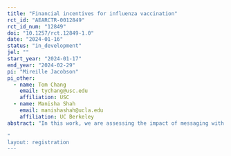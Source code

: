 ```yaml
---
title: "Financial incentives for influenza vaccination"
rct_id: "AEARCTR-0012849"
rct_id_num: "12849"
doi: "10.1257/rct.12849-1.0"
date: "2024-01-16"
status: "in_development"
jel: ""
start_year: "2024-01-17"
end_year: "2024-02-29"
pi: "Mireille Jacobson"
pi_other:
  - name: Tom Chang
    email: tychang@usc.edu
    affiliation: USC
  - name: Manisha Shah
    email: manishashah@ucla.edu
    affiliation: UC Berkeley
abstract: "In this work, we are assessing the impact of messaging with or without a $50 financial incentive on influenza vaccination rates in a county health system. Our main hypothesis is that a message with a $50 financial incentive will increase vaccination rates relative to a control/"treatment as usual" group.  We further hypothesize that the financial incentive will increase vaccination rates relative to the message only arm.
"
layout: registration
---
```


